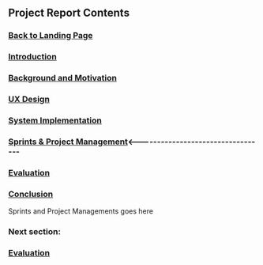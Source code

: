 ## Project Report Contents

###  [Back to Landing Page](../README.md)

###  [Introduction](Introduction.md) 

### [Background and Motivation](BackgroundAndMotivation.md)

### [UX Design](UXDesign.md) 

### [System Implementation](SystemImplementation.md) 

### [Sprints & Project Management](SprintsAndProjectManagements.md)<----------------------------------

### [Evaluation](Evaluation.md)

### [Conclusion](Conclusion.md) 

Sprints and Project Managements goes here

### Next section:
### [Evaluation](Evaluation.md)
